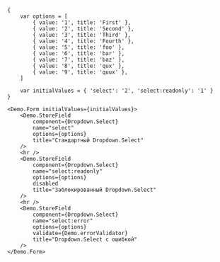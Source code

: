     {
        var options = [
            { value: '1', title: 'First' },
            { value: '2', title: 'Second' },
            { value: '3', title: 'Third' },
            { value: '4', title: 'Fourth' },
            { value: '5', title: 'foo' },
            { value: '6', title: 'bar' },
            { value: '7', title: 'baz' },
            { value: '8', title: 'qux' },
            { value: '9', title: 'quux' },
        ]

        var initialValues = { 'select': '2', 'select:readonly': '1' }
    }

    <Demo.Form initialValues={initialValues}>
        <Demo.StoreField
            component={Dropdown.Select}
            name="select"
            options={options}
            title="Стандартный Dropdown.Select"
        />
        <hr />
        <Demo.StoreField
            component={Dropdown.Select}
            name="select:readonly"
            options={options}
            disabled
            title="Заблокированный Dropdown.Select"
        />
        <hr />
        <Demo.StoreField
            component={Dropdown.Select}
            name="select:error"
            options={options}
            validate={Demo.errorValidator}
            title="Dropdown.Select с ошибкой"
        />
    </Demo.Form>
